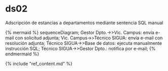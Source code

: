 # ds02

Adscripción de estancias a departamentos mediante sentencia SQL manual

{% mermaid %}
sequenceDiagram;
  Gestor Dpto.->>Vic. Campus: envía e-mail con solicitud adjunta;
  Vic. Campus->>Técnico SIGUA: envía e-mail con resolución adjunta;
  Técnico SIGUA->>Base de datos: ejecuta manualmente instrucción SQL;
  Técnico SIGUA->>Gestor Dpto.: notifica por e-mail;
{% endmermaid %}

{% include "ref_content.md" %}